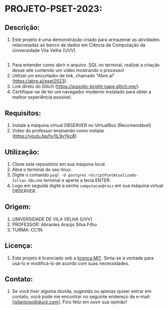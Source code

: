 # PROJETO-PSET-2023:

## Descrição:
1. Este projeto é uma demonstração criado para armazenar as atividades relacionadas ao banco de dados em Ciência da Computação da Universidade Vila Velha (UVV).

## 

1. Para entender como abrir o arquivo .SQL no terminal, realizei a criação desse site contendo um video mostrando o processo!
2. Utilizei um encurtador de link, chamado "Abre.ai" (https://abre.ai/pset2023).
3. Link direto do Glitch (https://quixotic-bright-nape.glitch.me/).
4. Certifique-se de ter um navegador moderno instalado para obter a melhor experiência possível.

## Requisitos:
1. Instale a máquina virtual DBSERVER no VirtualBox (Recomendável)
2. Video do professor ensinando como instalar (https://youtu.be/hv1IL9vYkc8).

## Utilização:

1. Clone este repositório em sua máquina local.
2. Abra o terminal do seu linux.
3. Digite o comando `psql -U postgres <ScriptPsetAtualizado-Isllan.SQL>`no terminal e aperte a tecla ENTER.
4. Logo em seguida digite a senha `computacao@raiz` em sua máquina virtual DBSERVER.

## Origem:

1. UNIVERSIDADE DE VILA VELHA (UVV)
2. PROFESSOR: Abrantes Araújo Silva Filho
3. TURMA: CC1N 

## Licença:

1. Este projeto é licenciado sob a [licença MIT](https://opensource.org/licenses/MIT). Sinta-se à vontade para usá-lo e modificá-lo de acordo com suas necessidades.

## Contato:

1. Se você tiver alguma dúvida, sugestão ou apenas quiser entrar em contato, você pode me encontrar no seguinte endereço de e-mail: [isllantoso@duck.com]. Fico feliz em ouvir sua opinião!
